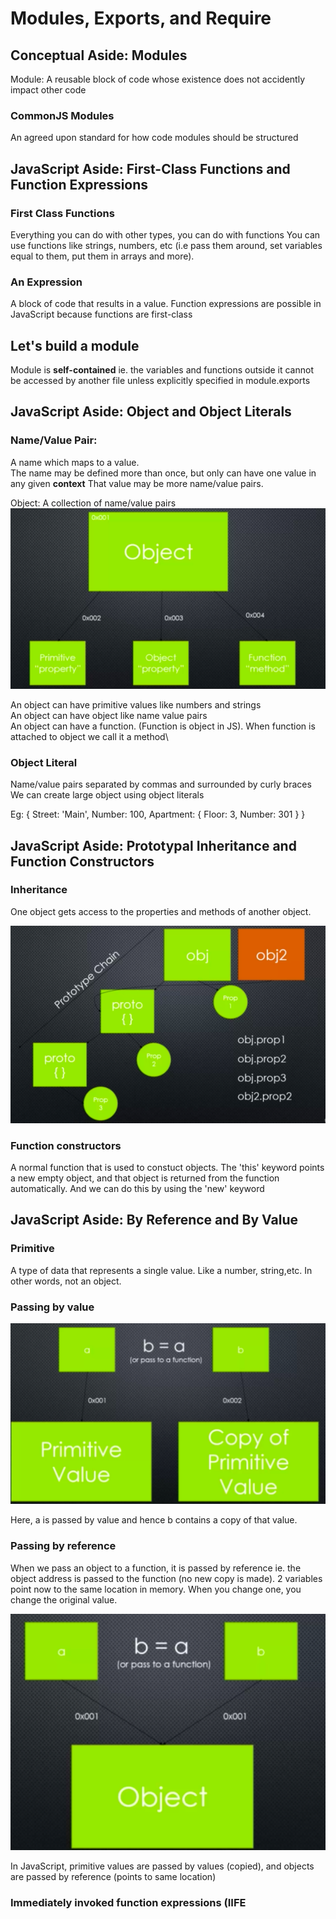 # Modules, Exports, and Require

## Conceptual Aside: Modules

Module: A reusable block of code whose existence does not accidently impact other code

### CommonJS Modules
An agreed upon standard for how code modules should be structured

## JavaScript Aside: First-Class Functions and Function Expressions

### First Class Functions 
Everything you can do with other types, you can do with functions
You can use functions like strings, numbers, etc (i.e pass them around, set variables equal to them, put them in arrays and more). 

### An Expression
A block of code that results in a value. Function expressions are possible in JavaScript because functions are first-class

## Let's build a module

Module is **self-contained** ie. the variables and functions outside it cannot be accessed by another file unless explicitly specified in module.exports

## JavaScript Aside: Object and Object Literals

### Name/Value Pair:
A name which maps to a value.\
The name may be defined more than once, but only can have one value in any given **context**
That value may be more name/value pairs.

Object: A collection of name/value pairs
![Object](../Markdown-images/js-objects.png)

An object can have primitive values like numbers and strings\
An object can have object like name value pairs\
An object can have a function. (Function is object in JS). When function is attached to object we call it a method\

### Object Literal
Name/value pairs separated by commas and surrounded by curly braces
We can create large object using object literals

Eg: {
    Street: 'Main',
    Number: 100,
    Apartment: 
    {
        Floor: 3,
        Number: 301
    }
}

## JavaScript Aside: Prototypal Inheritance and Function Constructors
 
 ### Inheritance
 One object gets access to the properties and methods of another object.

![Prototypal inheritance](../markdown-images/prototypal-inheritance.png)

### Function constructors
A normal function that is used to constuct objects.
The 'this' keyword points a new empty object, and that object is returned from the function automatically. And we can do this by using the 'new' keyword

## JavaScript Aside: By Reference and By Value

### Primitive
A type of data that represents a single value. Like a number, string,etc. In other words, not an object. 

### Passing by value

![](../Markdown-images/primitive-value.png)

Here, a is passed by value and hence b contains a copy of that value.

### Passing by reference

When we pass an object to a function, it is passed by reference ie. the object address is passed to the function (no new copy is made). 2 variables point now to the same location in memory. When you change one, you change the original value. 

![](../Markdown-images/pass-by-reference.png)

In JavaScript, primitive values are passed by values (copied), and objects are passed by reference (points to same location)

### Immediately invoked function expressions (IIFE
